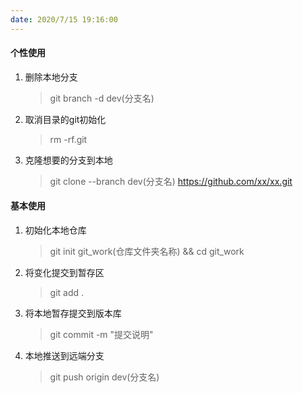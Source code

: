 ```yaml
---
date: 2020/7/15 19:16:00
---
```

#### 个性使用
1. 删除本地分支
	> git branch -d dev(分支名)  
2. 取消目录的git初始化  
	> rm -rf.git  
3. 克隆想要的分支到本地  
	> git clone --branch dev(分支名) https://github.com/xx/xx.git  


#### 基本使用
1. 初始化本地仓库  
	> git init git_work(仓库文件夹名称) && cd git_work  
2. 将变化提交到暂存区  
	> git add .  
3. 将本地暂存提交到版本库  
	> git commit -m "提交说明"  
4. 本地推送到远端分支  
	> git push origin dev(分支名)  

